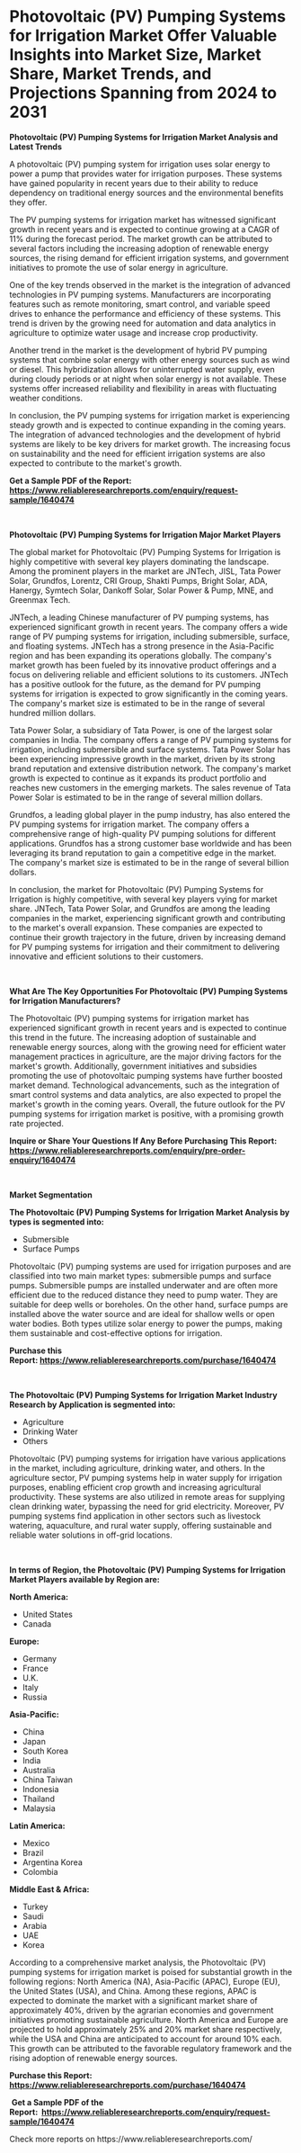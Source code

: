 <p><h1>Photovoltaic (PV) Pumping Systems for Irrigation Market Offer Valuable Insights into Market Size, Market Share, Market Trends, and Projections Spanning from 2024 to 2031</h1></p><p><strong>Photovoltaic (PV) Pumping Systems for Irrigation Market Analysis and Latest Trends</strong></p>
<p><p>A photovoltaic (PV) pumping system for irrigation uses solar energy to power a pump that provides water for irrigation purposes. These systems have gained popularity in recent years due to their ability to reduce dependency on traditional energy sources and the environmental benefits they offer.</p><p>The PV pumping systems for irrigation market has witnessed significant growth in recent years and is expected to continue growing at a CAGR of 11% during the forecast period. The market growth can be attributed to several factors including the increasing adoption of renewable energy sources, the rising demand for efficient irrigation systems, and government initiatives to promote the use of solar energy in agriculture.</p><p>One of the key trends observed in the market is the integration of advanced technologies in PV pumping systems. Manufacturers are incorporating features such as remote monitoring, smart control, and variable speed drives to enhance the performance and efficiency of these systems. This trend is driven by the growing need for automation and data analytics in agriculture to optimize water usage and increase crop productivity.</p><p>Another trend in the market is the development of hybrid PV pumping systems that combine solar energy with other energy sources such as wind or diesel. This hybridization allows for uninterrupted water supply, even during cloudy periods or at night when solar energy is not available. These systems offer increased reliability and flexibility in areas with fluctuating weather conditions.</p><p>In conclusion, the PV pumping systems for irrigation market is experiencing steady growth and is expected to continue expanding in the coming years. The integration of advanced technologies and the development of hybrid systems are likely to be key drivers for market growth. The increasing focus on sustainability and the need for efficient irrigation systems are also expected to contribute to the market's growth.</p></p>
<p><strong>Get a Sample PDF of the Report:&nbsp; <a href="https://www.reliableresearchreports.com/enquiry/request-sample/1640474">https://www.reliableresearchreports.com/enquiry/request-sample/1640474</a></strong></p>
<p>&nbsp;</p>
<p><strong>Photovoltaic (PV) Pumping Systems for Irrigation Major Market Players</strong></p>
<p><p>The global market for Photovoltaic (PV) Pumping Systems for Irrigation is highly competitive with several key players dominating the landscape. Among the prominent players in the market are JNTech, JISL, Tata Power Solar, Grundfos, Lorentz, CRI Group, Shakti Pumps, Bright Solar, ADA, Hanergy, Symtech Solar, Dankoff Solar, Solar Power & Pump, MNE, and Greenmax Tech.</p><p>JNTech, a leading Chinese manufacturer of PV pumping systems, has experienced significant growth in recent years. The company offers a wide range of PV pumping systems for irrigation, including submersible, surface, and floating systems. JNTech has a strong presence in the Asia-Pacific region and has been expanding its operations globally. The company's market growth has been fueled by its innovative product offerings and a focus on delivering reliable and efficient solutions to its customers. JNTech has a positive outlook for the future, as the demand for PV pumping systems for irrigation is expected to grow significantly in the coming years. The company's market size is estimated to be in the range of several hundred million dollars.</p><p>Tata Power Solar, a subsidiary of Tata Power, is one of the largest solar companies in India. The company offers a range of PV pumping systems for irrigation, including submersible and surface systems. Tata Power Solar has been experiencing impressive growth in the market, driven by its strong brand reputation and extensive distribution network. The company's market growth is expected to continue as it expands its product portfolio and reaches new customers in the emerging markets. The sales revenue of Tata Power Solar is estimated to be in the range of several million dollars.</p><p>Grundfos, a leading global player in the pump industry, has also entered the PV pumping systems for irrigation market. The company offers a comprehensive range of high-quality PV pumping solutions for different applications. Grundfos has a strong customer base worldwide and has been leveraging its brand reputation to gain a competitive edge in the market. The company's market size is estimated to be in the range of several billion dollars.</p><p>In conclusion, the market for Photovoltaic (PV) Pumping Systems for Irrigation is highly competitive, with several key players vying for market share. JNTech, Tata Power Solar, and Grundfos are among the leading companies in the market, experiencing significant growth and contributing to the market's overall expansion. These companies are expected to continue their growth trajectory in the future, driven by increasing demand for PV pumping systems for irrigation and their commitment to delivering innovative and efficient solutions to their customers.</p></p>
<p>&nbsp;</p>
<p><strong>What Are The Key Opportunities For Photovoltaic (PV) Pumping Systems for Irrigation Manufacturers?</strong></p>
<p><p>The Photovoltaic (PV) pumping systems for irrigation market has experienced significant growth in recent years and is expected to continue this trend in the future. The increasing adoption of sustainable and renewable energy sources, along with the growing need for efficient water management practices in agriculture, are the major driving factors for the market's growth. Additionally, government initiatives and subsidies promoting the use of photovoltaic pumping systems have further boosted market demand. Technological advancements, such as the integration of smart control systems and data analytics, are also expected to propel the market's growth in the coming years. Overall, the future outlook for the PV pumping systems for irrigation market is positive, with a promising growth rate projected.</p></p>
<p><strong>Inquire or Share Your Questions If Any Before Purchasing This Report: <a href="https://www.reliableresearchreports.com/enquiry/pre-order-enquiry/1640474">https://www.reliableresearchreports.com/enquiry/pre-order-enquiry/1640474</a></strong></p>
<p>&nbsp;</p>
<p><strong>Market Segmentation</strong></p>
<p><strong>The Photovoltaic (PV) Pumping Systems for Irrigation Market Analysis by types is segmented into:</strong></p>
<p><ul><li>Submersible</li><li>Surface Pumps</li></ul></p>
<p><p>Photovoltaic (PV) pumping systems are used for irrigation purposes and are classified into two main market types: submersible pumps and surface pumps. Submersible pumps are installed underwater and are often more efficient due to the reduced distance they need to pump water. They are suitable for deep wells or boreholes. On the other hand, surface pumps are installed above the water source and are ideal for shallow wells or open water bodies. Both types utilize solar energy to power the pumps, making them sustainable and cost-effective options for irrigation.</p></p>
<p><strong>Purchase this Report:&nbsp;<a href="https://www.reliableresearchreports.com/purchase/1640474">https://www.reliableresearchreports.com/purchase/1640474</a></strong></p>
<p>&nbsp;</p>
<p><strong>The Photovoltaic (PV) Pumping Systems for Irrigation Market Industry Research by Application is segmented into:</strong></p>
<p><ul><li>Agriculture</li><li>Drinking Water</li><li>Others</li></ul></p>
<p><p>Photovoltaic (PV) pumping systems for irrigation have various applications in the market, including agriculture, drinking water, and others. In the agriculture sector, PV pumping systems help in water supply for irrigation purposes, enabling efficient crop growth and increasing agricultural productivity. These systems are also utilized in remote areas for supplying clean drinking water, bypassing the need for grid electricity. Moreover, PV pumping systems find application in other sectors such as livestock watering, aquaculture, and rural water supply, offering sustainable and reliable water solutions in off-grid locations.</p></p>
<p>&nbsp;</p>
<p><strong>In terms of Region, the Photovoltaic (PV) Pumping Systems for Irrigation Market Players available by Region are:</strong></p>
<p>
    <p> <strong> North America: </strong>
        <ul>
            <li>United States</li>
            <li>Canada</li>
        </ul>
        </p> 
    <p> <strong> Europe: </strong>
        <ul>
            <li>Germany</li>
            <li>France</li>
            <li>U.K.</li>
            <li>Italy</li>
            <li>Russia</li>
        </ul>
        </p> 
    <p> <strong> Asia-Pacific: </strong>
        <ul>
            <li>China</li>
            <li>Japan</li>
            <li>South Korea</li>
            <li>India</li>
            <li>Australia</li>
            <li>China Taiwan</li>
            <li>Indonesia</li>
            <li>Thailand</li>
            <li>Malaysia</li>
        </ul>
        </p> 
    <p> <strong> Latin America: </strong>
        <ul>
            <li>Mexico</li>
            <li>Brazil</li>
            <li>Argentina Korea</li>
            <li>Colombia</li>
        </ul>
        </p> 
    <p> <strong> Middle East & Africa: </strong>
        <ul>
            <li>Turkey</li>
            <li>Saudi</li>
            <li>Arabia</li>
            <li>UAE</li>
            <li>Korea</li>
        </ul>
    </p>
    </p>
<p><p>According to a comprehensive market analysis, the Photovoltaic (PV) pumping systems for irrigation market is poised for substantial growth in the following regions: North America (NA), Asia-Pacific (APAC), Europe (EU), the United States (USA), and China. Among these regions, APAC is expected to dominate the market with a significant market share of approximately 40%, driven by the agrarian economies and government initiatives promoting sustainable agriculture. North America and Europe are projected to hold approximately 25% and 20% market share respectively, while the USA and China are anticipated to account for around 10% each. This growth can be attributed to the favorable regulatory framework and the rising adoption of renewable energy sources.</p></p>
<p><strong>Purchase this Report: <a href="https://www.reliableresearchreports.com/purchase/1640474">https://www.reliableresearchreports.com/purchase/1640474</a></strong></p>
<p>&nbsp;<strong>Get a Sample PDF of the Report:&nbsp;&nbsp;<a href="https://www.reliableresearchreports.com/enquiry/request-sample/1640474">https://www.reliableresearchreports.com/enquiry/request-sample/1640474</a></strong></p>
<p><strong></strong></p>
<p>Check more reports on https://www.reliableresearchreports.com/</p>